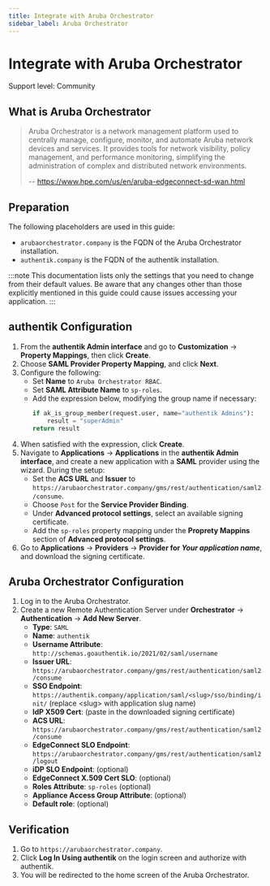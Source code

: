 ```yaml
---
title: Integrate with Aruba Orchestrator
sidebar_label: Aruba Orchestrator
---
```


# Integrate with Aruba Orchestrator

<span class="badge badge--secondary">Support level: Community</span>

## What is Aruba Orchestrator

> Aruba Orchestrator is a network management platform used to centrally manage, configure, monitor, and automate Aruba network devices and services. It provides tools for network visibility, policy management, and performance monitoring, simplifying the administration of complex and distributed network environments.
>
> -- https://www.hpe.com/us/en/aruba-edgeconnect-sd-wan.html

## Preparation

The following placeholders are used in this guide:

- `arubaorchestrator.company` is the FQDN of the Aruba Orchestrator installation.
- `authentik.company` is the FQDN of the authentik installation.

:::note
This documentation lists only the settings that you need to change from their default values. Be aware that any changes other than those explicitly mentioned in this guide could cause issues accessing your application.
:::

## authentik Configuration

1. From the **authentik Admin interface** and go to **Customization** -> **Property Mappings**, then click **Create**.
2. Choose **SAML Provider Property Mapping**, and click **Next**.
3. Configure the following:
    - Set **Name** to `Aruba Orchestrator RBAC`.
    - Set **SAML Attribute Name** to `sp-roles`.
    - Add the expression below, modifying the group name if necessary:
        ```python
        if ak_is_group_member(request.user, name="authentik Admins"):
            result = "superAdmin"
        return result
        ```
4. When satisfied with the expression, click **Create**.
5. Navigate to **Applications** -> **Applications** in the **authentik Admin interface**, and create a new application with a **SAML** provider using the wizard. During the setup:
    - Set the **ACS URL** and **Issuer** to `https://arubaorchestrator.company/gms/rest/authentication/saml2/consume`.
    - Choose `Post` for the **Service Provider Binding**.
    - Under **Advanced protocol settings**, select an available signing certificate.
    - Add the `sp-roles` property mapping under the **Proprety Mappins** section of **Advanced protocol settings**.
6. Go to **Applications** -> **Providers** -> **Provider for _Your application name_**, and download the signing certificate.

## Aruba Orchestrator Configuration

1. Log in to the Aruba Orchestrator.
2. Create a new Remote Authentication Server under **Orchestrator** -> **Authentication** -> **Add New Server**.
    - **Type**: `SAML`
    - **Name**: `authentik`
    - **Username Attribute**: `http://schemas.goauthentik.io/2021/02/saml/username`
    - **Issuer URL**: `https://arubaorchestrator.company/gms/rest/authentication/saml2/consume`
    - **SSO Endpoint**: `https://authentik.company/application/saml/<slug>/sso/binding/init/` (replace \<slug\> with application slug name)
    - **IdP X509 Cert**: (paste in the downloaded signing certificate)
    - **ACS URL**: `https://arubaorchestrator.company/gms/rest/authentication/saml2/consume`
    - **EdgeConnect SLO Endpoint**: `https://arubaorchestrator.company/gms/rest/authentication/saml2/logout`
    - **iDP SLO Endpoint**: (optional)
    - **EdgeConnect X.509 Cert SLO**: (optional)
    - **Roles Attribute**: `sp-roles` (optional)
    - **Appliance Access Group Attribute**: (optional)
    - **Default role**: (optional)

## Verification

1. Go to `https://arubaorchestrator.company`.
2. Click **Log In Using authentik** on the login screen and authorize with authentik.
3. You will be redirected to the home screen of the Aruba Orchestrator.
